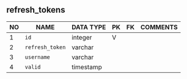 
refresh_tokens
----------------------------


NO | NAME | DATA TYPE | PK | FK | COMMENTS
---|------|-----------|----|----|-------------------
1|`id` | integer | V |  | 
2|`refresh_token` | varchar |  |  | 
3|`username` | varchar |  |  | 
4|`valid` | timestamp |  |  | 
